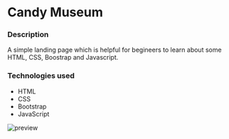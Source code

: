 # Candy Museum

### Description

A simple landing page which is helpful for begineers to learn about some HTML, CSS, Boostrap and Javascript. 

### Technologies used

- HTML
- CSS
- Bootstrap
- JavaScript


![preview](https://github.com/tarunbisht-24/Webeginner-projects/blob/main/Candy%20Museum/images/preview.jpeg)
